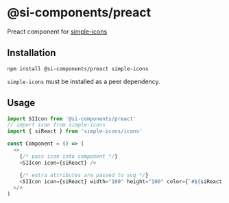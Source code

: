 # @si-components/preact

Preact component for [simple-icons](https://github.com/simple-icons/simple-icons)

## Installation

```shell
npm install @si-components/preact simple-icons
```

`simple-icons` must be installed as a peer dependency.

## Usage

```js
import SIIcon from '@si-components/preact'
// import icon from simple-icons
import { siReact } from 'simple-icons/icons'

const Component = () => (
  <>
    {/* pass icon into component */}
    <SIIcon icon={siReact} />

    {/* extra attributes are passed to svg */}
    <SIIcon icon={siReact} width="100" height="100" color={`#${siReact.hex}`} />
  </>
)
```
